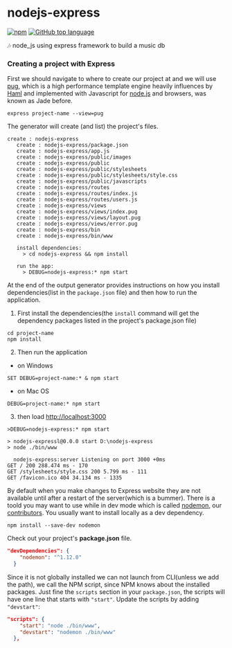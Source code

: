 # nodejs-express

[![npm](https://img.shields.io/npm/v/npm.svg)]() [![GitHub top language](https://img.shields.io/github/languages/top/badges/shields.svg)](https://github.com/mattd429/nodejs-express/search?l=javascript)

🎶 node_js using express framework to build a music db

### Creating a project with Express

First we should navigate to where to create our project at and we will use [pug](https://pugjs.org/api/getting-started.html), which is a high performance template engine heavily influences by [Haml](http://haml.info) and implemented with Javascript for [node.js](https://nodejs.org/en/) and browsers, was known as Jade before.

```
express project-name --view=pug
```

The generator will create (and list) the project's files.

```
create : nodejs-express
   create : nodejs-express/package.json
   create : nodejs-express/app.js
   create : nodejs-express/public/images
   create : nodejs-express/public
   create : nodejs-express/public/stylesheets
   create : nodejs-express/public/stylesheets/style.css
   create : nodejs-express/public/javascripts
   create : nodejs-express/routes
   create : nodejs-express/routes/index.js
   create : nodejs-express/routes/users.js
   create : nodejs-express/views
   create : nodejs-express/views/index.pug
   create : nodejs-express/views/layout.pug
   create : nodejs-express/views/error.pug
   create : nodejs-express/bin
   create : nodejs-express/bin/www

   install dependencies:
     > cd nodejs-express && npm install

   run the app:
     > DEBUG=nodejs-express:* npm start
```

At the end of the output generator provides instructions on how you install dependencies(list in the `package.json` file) and then how to run the application.

1. First install the dependencies(the `install` command will get the dependency packages listed in the project's package.json file)
```
cd project-name
npm install
```

2. Then run the application

 - on Windows
 
```
SET DEBUG=project-name:* & npm start
```

- on Mac OS

```
DEBUG=project-name:* npm start
```

3. then load [http://localhost:3000](http://127.0.0.1:3000/)

```
>DEBUG=nodejs-express:* npm start

> nodejs-expressl@0.0.0 start D:\nodejs-express
> node ./bin/www

  nodejs-express:server Listening on port 3000 +0ms
GET / 200 288.474 ms - 170
GET /stylesheets/style.css 200 5.799 ms - 111
GET /favicon.ico 404 34.134 ms - 1335
```

By default when you make changes to Express website they are not available until after a restart of the server(which is a bummer).  There is a toold you may want to use while in dev mode which is called [nodemon](https://github.com/remy/nodemon), our [contributors](https://github.com/remy/nodemon/blob/master/.github/CONTRIBUTING.md).  You usually want to install locally as a dev dependency.

`npm install --save-dev nodemon`

Check out your project's **package.json** file.

```json
"devDependencies": {
    "nodemon": "^1.12.0"
  }

```

Since it is not globally installed we can not launch from CLI(unless we add the path), we call the NPM script, since NPM knows about the installed packages. Just fine the `scripts` section in your `package.json`, the scripts will have one line that starts with `"start"`. Update the scripts by adding `"devstart"`:

```json
"scripts": {
    "start": "node ./bin/www",
    "devstart": "nodemon ./bin/www"
  },
```

